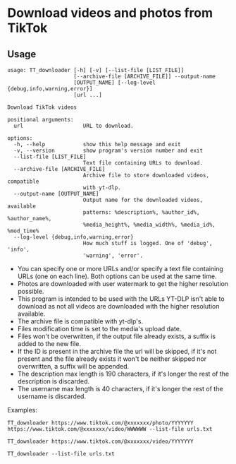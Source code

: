 # Download videos and photos from TikTok

## Usage

```console
usage: TT_downloader [-h] [-v] [--list-file [LIST_FILE]]
                     [--archive-file [ARCHIVE_FILE]] --output-name
                     [OUTPUT_NAME] [--log-level {debug,info,warning,error}]
                     [url ...]

Download TikTok videos

positional arguments:
  url                   URL to download.

options:
  -h, --help            show this help message and exit
  -v, --version         show program's version number and exit
  --list-file [LIST_FILE]
                        Text file containing URLs to download.
  --archive-file [ARCHIVE_FILE]
                        Archive file to store downloaded videos, compatible
                        with yt-dlp.
  --output-name [OUTPUT_NAME]
                        Output name for the downloaded videos, available
                        patterns: %description%, %author_id%, %author_name%,
                        %media_height%, %media_width%, %media_id%, %mod_time%
  --log-level {debug,info,warning,error}
                        How much stuff is logged. One of 'debug', 'info',
                        'warning', 'error'.
```

- You can specify one or more URLs and/or specify a text file containing URLs (one on each line). Both options can be
  used at the same time.
- Photos are downloaded with user watermark to get the higher resolution possible.
- This program is intended to be used with the URLs YT-DLP isn't able to download as not all videos are downloaded with
  the higher resolution available.
- The archive file is compatible with yt-dlp's.
- Files modification time is set to the media's upload date.
- Files won't be overwritten, if the output file already exists, a suffix is added to the new file.
- If the ID is present in the archive file the url will be skipped, if it's not present and the file already exists it
  won't be neither skipped nor overwritten, a suffix will be appended.
- The description max length is 190 characters, if it's longer the rest of the description is discarded.
- The username max length is 40 characters, if it's longer the rest of the username is discarded.

Examples:

```shell
TT_downloader https://www.tiktok.com/@xxxxxxx/photo/YYYYYYY https://www.tiktok.com/@xxxxxxx/video/WWWWWW --list-file urls.txt
```

```shell
TT_downloader https://www.tiktok.com/@xxxxxxx/video/YYYYYYY
```

```shell
TT_downloader --list-file urls.txt
```
